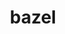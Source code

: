 ---
title: "bazel"
layout: cache
categories: [package, develop]
meta: {"versions": ["5.1.1", "6.5.0", "7.0.2"], "compilers": ["gcc@=11.4.0", "gcc@=13.2.0", "gcc@=9.4.0"], "oss": ["ubuntu20.04", "ubuntu22.04", "ubuntu24.04"], "platforms": ["linux"], "targets": ["aarch64", "neoverse_v1", "ppc64le", "x86_64_v3"], "stacks": ["e4s", "e4s-neoverse_v1", "e4s-power", "ml-linux-aarch64-cpu", "ml-linux-aarch64-cuda", "ml-linux-x86_64-cpu", "ml-linux-x86_64-cuda", "ml-linux-x86_64-rocm", "root"], "num_specs": 66, "num_specs_by_stack": {"e4s-power": 6, "root": 66, "e4s-neoverse_v1": 10, "e4s": 10, "ml-linux-aarch64-cuda": 20, "ml-linux-aarch64-cpu": 20, "ml-linux-x86_64-rocm": 20, "ml-linux-x86_64-cpu": 20, "ml-linux-x86_64-cuda": 20}}
spec_details: [{"hash": "2etoa3cb2pkkyd7lgtapknxghmobkmiv", "compiler": "gcc@=9.4.0", "versions": ["5.1.1"], "os": "ubuntu20.04", "platform": "linux", "target": "ppc64le", "variants": ["build_system=generic", "+nodepfail", "patches=0f6940d,3e6448a,53ca269,604423c,af73a49,dbbf38b"], "stacks": ["e4s-power", "root"], "size": "-", "tarball": "https://binaries.spack.io/develop/build_cache/linux-ubuntu20.04-ppc64le/gcc-9.4.0/bazel-5.1.1/linux-ubuntu20.04-ppc64le-gcc-9.4.0-bazel-5.1.1-2etoa3cb2pkkyd7lgtapknxghmobkmiv.spack"}, {"hash": "3wswpz5yeonbfkv3z54r7ud7aef65gh2", "compiler": "gcc@=9.4.0", "versions": ["5.1.1"], "os": "ubuntu20.04", "platform": "linux", "target": "ppc64le", "variants": ["build_system=generic", "+nodepfail", "patches=0f6940d,3e6448a,53ca269,604423c,af73a49,dbbf38b"], "stacks": ["e4s-power", "root"], "size": "-", "tarball": "https://binaries.spack.io/develop/build_cache/linux-ubuntu20.04-ppc64le/gcc-9.4.0/bazel-5.1.1/linux-ubuntu20.04-ppc64le-gcc-9.4.0-bazel-5.1.1-3wswpz5yeonbfkv3z54r7ud7aef65gh2.spack"}, {"hash": "md7lhu3ufu6r7j3wmen3j65l7cqrhdx4", "compiler": "gcc@=9.4.0", "versions": ["5.1.1"], "os": "ubuntu20.04", "platform": "linux", "target": "ppc64le", "variants": ["build_system=generic", "+nodepfail", "patches=0f6940d,3e6448a,53ca269,604423c,af73a49,dbbf38b"], "stacks": ["e4s-power", "root"], "size": "-", "tarball": "https://binaries.spack.io/develop/build_cache/linux-ubuntu20.04-ppc64le/gcc-9.4.0/bazel-5.1.1/linux-ubuntu20.04-ppc64le-gcc-9.4.0-bazel-5.1.1-md7lhu3ufu6r7j3wmen3j65l7cqrhdx4.spack"}, {"hash": "oma2h6d2ex7r75qui7sr2xytctqyza4m", "compiler": "gcc@=9.4.0", "versions": ["5.1.1"], "os": "ubuntu20.04", "platform": "linux", "target": "ppc64le", "variants": ["build_system=generic", "+nodepfail", "patches=0f6940d,3e6448a,53ca269,604423c,af73a49,dbbf38b"], "stacks": ["e4s-power", "root"], "size": "-", "tarball": "https://binaries.spack.io/develop/build_cache/linux-ubuntu20.04-ppc64le/gcc-9.4.0/bazel-5.1.1/linux-ubuntu20.04-ppc64le-gcc-9.4.0-bazel-5.1.1-oma2h6d2ex7r75qui7sr2xytctqyza4m.spack"}, {"hash": "t6yqj25xge5nlwn6tlzqepxdpd5cs7my", "compiler": "gcc@=9.4.0", "versions": ["5.1.1"], "os": "ubuntu20.04", "platform": "linux", "target": "ppc64le", "variants": ["build_system=generic", "+nodepfail", "patches=0f6940d,3e6448a,53ca269,604423c,af73a49,dbbf38b"], "stacks": ["e4s-power", "root"], "size": "-", "tarball": "https://binaries.spack.io/develop/build_cache/linux-ubuntu20.04-ppc64le/gcc-9.4.0/bazel-5.1.1/linux-ubuntu20.04-ppc64le-gcc-9.4.0-bazel-5.1.1-t6yqj25xge5nlwn6tlzqepxdpd5cs7my.spack"}, {"hash": "vb5djyomaveg546i6bi5u57gpbednyyh", "compiler": "gcc@=9.4.0", "versions": ["5.1.1"], "os": "ubuntu20.04", "platform": "linux", "target": "ppc64le", "variants": ["build_system=generic", "+nodepfail", "patches=0f6940d,3e6448a,53ca269,604423c,af73a49,dbbf38b"], "stacks": ["e4s-power", "root"], "size": "-", "tarball": "https://binaries.spack.io/develop/build_cache/linux-ubuntu20.04-ppc64le/gcc-9.4.0/bazel-5.1.1/linux-ubuntu20.04-ppc64le-gcc-9.4.0-bazel-5.1.1-vb5djyomaveg546i6bi5u57gpbednyyh.spack"}, {"hash": "a4462lvif4gpl3wpbsc6qblhf2enll5d", "compiler": "gcc@=11.4.0", "versions": ["6.5.0"], "os": "ubuntu22.04", "platform": "linux", "target": "neoverse_v1", "variants": ["build_system=generic", "+nodepfail", "patches=0f6940d,3e6448a,604423c,dbbf38b"], "stacks": ["e4s-neoverse_v1", "root"], "size": "-", "tarball": "https://binaries.spack.io/develop/build_cache/linux-ubuntu22.04-neoverse_v1/gcc-11.4.0/bazel-6.5.0/linux-ubuntu22.04-neoverse_v1-gcc-11.4.0-bazel-6.5.0-a4462lvif4gpl3wpbsc6qblhf2enll5d.spack"}, {"hash": "d2pli6xiutkaniqap6fd4ijscduerhmv", "compiler": "gcc@=11.4.0", "versions": ["6.5.0"], "os": "ubuntu22.04", "platform": "linux", "target": "neoverse_v1", "variants": ["build_system=generic", "+nodepfail", "patches=0f6940d,3e6448a,604423c,dbbf38b"], "stacks": ["e4s-neoverse_v1", "root"], "size": "-", "tarball": "https://binaries.spack.io/develop/build_cache/linux-ubuntu22.04-neoverse_v1/gcc-11.4.0/bazel-6.5.0/linux-ubuntu22.04-neoverse_v1-gcc-11.4.0-bazel-6.5.0-d2pli6xiutkaniqap6fd4ijscduerhmv.spack"}, {"hash": "dg4qeo4gvq2rkxw6thoqdteqbyj37rsk", "compiler": "gcc@=11.4.0", "versions": ["6.5.0"], "os": "ubuntu22.04", "platform": "linux", "target": "neoverse_v1", "variants": ["build_system=generic", "+nodepfail", "patches=0f6940d,3e6448a,604423c,dbbf38b"], "stacks": ["e4s-neoverse_v1", "root"], "size": "-", "tarball": "https://binaries.spack.io/develop/build_cache/linux-ubuntu22.04-neoverse_v1/gcc-11.4.0/bazel-6.5.0/linux-ubuntu22.04-neoverse_v1-gcc-11.4.0-bazel-6.5.0-dg4qeo4gvq2rkxw6thoqdteqbyj37rsk.spack"}, {"hash": "ekfwjm7t5p4qc3jw3lir77v7smqzm6c6", "compiler": "gcc@=11.4.0", "versions": ["6.5.0"], "os": "ubuntu22.04", "platform": "linux", "target": "neoverse_v1", "variants": ["build_system=generic", "+nodepfail", "patches=0f6940d,3e6448a,604423c,dbbf38b"], "stacks": ["e4s-neoverse_v1", "root"], "size": "-", "tarball": "https://binaries.spack.io/develop/build_cache/linux-ubuntu22.04-neoverse_v1/gcc-11.4.0/bazel-6.5.0/linux-ubuntu22.04-neoverse_v1-gcc-11.4.0-bazel-6.5.0-ekfwjm7t5p4qc3jw3lir77v7smqzm6c6.spack"}, {"hash": "eofkwnzqq6grhuydfpvmwfjnqlmc2xgu", "compiler": "gcc@=11.4.0", "versions": ["6.5.0"], "os": "ubuntu22.04", "platform": "linux", "target": "neoverse_v1", "variants": ["build_system=generic", "+nodepfail", "patches=0f6940d,3e6448a,604423c,dbbf38b"], "stacks": ["e4s-neoverse_v1", "root"], "size": "-", "tarball": "https://binaries.spack.io/develop/build_cache/linux-ubuntu22.04-neoverse_v1/gcc-11.4.0/bazel-6.5.0/linux-ubuntu22.04-neoverse_v1-gcc-11.4.0-bazel-6.5.0-eofkwnzqq6grhuydfpvmwfjnqlmc2xgu.spack"}, {"hash": "jks2r4gp6gezt2icl4kbw7zmqpt7ay4g", "compiler": "gcc@=11.4.0", "versions": ["6.5.0"], "os": "ubuntu22.04", "platform": "linux", "target": "neoverse_v1", "variants": ["build_system=generic", "+nodepfail", "patches=0f6940d,3e6448a,604423c,dbbf38b"], "stacks": ["e4s-neoverse_v1", "root"], "size": "-", "tarball": "https://binaries.spack.io/develop/build_cache/linux-ubuntu22.04-neoverse_v1/gcc-11.4.0/bazel-6.5.0/linux-ubuntu22.04-neoverse_v1-gcc-11.4.0-bazel-6.5.0-jks2r4gp6gezt2icl4kbw7zmqpt7ay4g.spack"}, {"hash": "juu4mexhnkyorhuefzxgsyqygcpdx6ox", "compiler": "gcc@=11.4.0", "versions": ["6.5.0"], "os": "ubuntu22.04", "platform": "linux", "target": "neoverse_v1", "variants": ["build_system=generic", "+nodepfail", "patches=0f6940d,3e6448a,604423c,dbbf38b"], "stacks": ["e4s-neoverse_v1", "root"], "size": "-", "tarball": "https://binaries.spack.io/develop/build_cache/linux-ubuntu22.04-neoverse_v1/gcc-11.4.0/bazel-6.5.0/linux-ubuntu22.04-neoverse_v1-gcc-11.4.0-bazel-6.5.0-juu4mexhnkyorhuefzxgsyqygcpdx6ox.spack"}, {"hash": "mhgw57gllzc6ehjnjsnqockiqa6gap2z", "compiler": "gcc@=11.4.0", "versions": ["6.5.0"], "os": "ubuntu22.04", "platform": "linux", "target": "neoverse_v1", "variants": ["build_system=generic", "+nodepfail", "patches=0f6940d,3e6448a,604423c,dbbf38b"], "stacks": ["e4s-neoverse_v1", "root"], "size": "-", "tarball": "https://binaries.spack.io/develop/build_cache/linux-ubuntu22.04-neoverse_v1/gcc-11.4.0/bazel-6.5.0/linux-ubuntu22.04-neoverse_v1-gcc-11.4.0-bazel-6.5.0-mhgw57gllzc6ehjnjsnqockiqa6gap2z.spack"}, {"hash": "myofu35qgvxm6hgzeehyrpkxr5vsgzjh", "compiler": "gcc@=11.4.0", "versions": ["6.5.0"], "os": "ubuntu22.04", "platform": "linux", "target": "neoverse_v1", "variants": ["build_system=generic", "+nodepfail", "patches=0f6940d,3e6448a,604423c,dbbf38b"], "stacks": ["e4s-neoverse_v1", "root"], "size": "-", "tarball": "https://binaries.spack.io/develop/build_cache/linux-ubuntu22.04-neoverse_v1/gcc-11.4.0/bazel-6.5.0/linux-ubuntu22.04-neoverse_v1-gcc-11.4.0-bazel-6.5.0-myofu35qgvxm6hgzeehyrpkxr5vsgzjh.spack"}, {"hash": "z4rgglark4lhgp45bwsvhzbpcj5w3kca", "compiler": "gcc@=11.4.0", "versions": ["6.5.0"], "os": "ubuntu22.04", "platform": "linux", "target": "neoverse_v1", "variants": ["build_system=generic", "+nodepfail", "patches=0f6940d,3e6448a,604423c,dbbf38b"], "stacks": ["e4s-neoverse_v1", "root"], "size": "-", "tarball": "https://binaries.spack.io/develop/build_cache/linux-ubuntu22.04-neoverse_v1/gcc-11.4.0/bazel-6.5.0/linux-ubuntu22.04-neoverse_v1-gcc-11.4.0-bazel-6.5.0-z4rgglark4lhgp45bwsvhzbpcj5w3kca.spack"}, {"hash": "cbodixnatswy6fbyod2fzknbo2dawkgu", "compiler": "gcc@=11.4.0", "versions": ["6.5.0"], "os": "ubuntu22.04", "platform": "linux", "target": "x86_64_v3", "variants": ["build_system=generic", "+nodepfail", "patches=0f6940d,3e6448a,604423c,dbbf38b"], "stacks": ["e4s", "root"], "size": "-", "tarball": "https://binaries.spack.io/develop/build_cache/linux-ubuntu22.04-x86_64_v3/gcc-11.4.0/bazel-6.5.0/linux-ubuntu22.04-x86_64_v3-gcc-11.4.0-bazel-6.5.0-cbodixnatswy6fbyod2fzknbo2dawkgu.spack"}, {"hash": "fw4nmq5u6v2xrknj4oohi2ajukvj7wwi", "compiler": "gcc@=11.4.0", "versions": ["6.5.0"], "os": "ubuntu22.04", "platform": "linux", "target": "x86_64_v3", "variants": ["build_system=generic", "+nodepfail", "patches=0f6940d,3e6448a,604423c,dbbf38b"], "stacks": ["e4s", "root"], "size": "-", "tarball": "https://binaries.spack.io/develop/build_cache/linux-ubuntu22.04-x86_64_v3/gcc-11.4.0/bazel-6.5.0/linux-ubuntu22.04-x86_64_v3-gcc-11.4.0-bazel-6.5.0-fw4nmq5u6v2xrknj4oohi2ajukvj7wwi.spack"}, {"hash": "ggmlvkykmwdtowi5uq7iho6tcg6irtt3", "compiler": "gcc@=11.4.0", "versions": ["6.5.0"], "os": "ubuntu22.04", "platform": "linux", "target": "x86_64_v3", "variants": ["build_system=generic", "+nodepfail", "patches=0f6940d,3e6448a,604423c,dbbf38b"], "stacks": ["e4s", "root"], "size": "-", "tarball": "https://binaries.spack.io/develop/build_cache/linux-ubuntu22.04-x86_64_v3/gcc-11.4.0/bazel-6.5.0/linux-ubuntu22.04-x86_64_v3-gcc-11.4.0-bazel-6.5.0-ggmlvkykmwdtowi5uq7iho6tcg6irtt3.spack"}, {"hash": "gw53s66k7gsjn42l26c4lz6ddrbslji2", "compiler": "gcc@=11.4.0", "versions": ["6.5.0"], "os": "ubuntu22.04", "platform": "linux", "target": "x86_64_v3", "variants": ["build_system=generic", "+nodepfail", "patches=0f6940d,3e6448a,604423c,dbbf38b"], "stacks": ["e4s", "root"], "size": "-", "tarball": "https://binaries.spack.io/develop/build_cache/linux-ubuntu22.04-x86_64_v3/gcc-11.4.0/bazel-6.5.0/linux-ubuntu22.04-x86_64_v3-gcc-11.4.0-bazel-6.5.0-gw53s66k7gsjn42l26c4lz6ddrbslji2.spack"}, {"hash": "kg6ctt6r52qw4ichu654jnkxmhzjz7bp", "compiler": "gcc@=11.4.0", "versions": ["6.5.0"], "os": "ubuntu22.04", "platform": "linux", "target": "x86_64_v3", "variants": ["build_system=generic", "+nodepfail", "patches=0f6940d,3e6448a,604423c,dbbf38b"], "stacks": ["e4s", "root"], "size": "-", "tarball": "https://binaries.spack.io/develop/build_cache/linux-ubuntu22.04-x86_64_v3/gcc-11.4.0/bazel-6.5.0/linux-ubuntu22.04-x86_64_v3-gcc-11.4.0-bazel-6.5.0-kg6ctt6r52qw4ichu654jnkxmhzjz7bp.spack"}, {"hash": "prxggqp5r3uyd7voznzrl6pomeeylb4w", "compiler": "gcc@=11.4.0", "versions": ["6.5.0"], "os": "ubuntu22.04", "platform": "linux", "target": "x86_64_v3", "variants": ["build_system=generic", "+nodepfail", "patches=0f6940d,3e6448a,604423c,dbbf38b"], "stacks": ["e4s", "root"], "size": "-", "tarball": "https://binaries.spack.io/develop/build_cache/linux-ubuntu22.04-x86_64_v3/gcc-11.4.0/bazel-6.5.0/linux-ubuntu22.04-x86_64_v3-gcc-11.4.0-bazel-6.5.0-prxggqp5r3uyd7voznzrl6pomeeylb4w.spack"}, {"hash": "pygpjowzejeeltblegzvt3x3eixxlo6h", "compiler": "gcc@=11.4.0", "versions": ["6.5.0"], "os": "ubuntu22.04", "platform": "linux", "target": "x86_64_v3", "variants": ["build_system=generic", "+nodepfail", "patches=0f6940d,3e6448a,604423c,dbbf38b"], "stacks": ["e4s", "root"], "size": "-", "tarball": "https://binaries.spack.io/develop/build_cache/linux-ubuntu22.04-x86_64_v3/gcc-11.4.0/bazel-6.5.0/linux-ubuntu22.04-x86_64_v3-gcc-11.4.0-bazel-6.5.0-pygpjowzejeeltblegzvt3x3eixxlo6h.spack"}, {"hash": "rhpa7y5plsx4n5vveb4c6ulogamyanes", "compiler": "gcc@=11.4.0", "versions": ["6.5.0"], "os": "ubuntu22.04", "platform": "linux", "target": "x86_64_v3", "variants": ["build_system=generic", "+nodepfail", "patches=0f6940d,3e6448a,604423c,dbbf38b"], "stacks": ["e4s", "root"], "size": "-", "tarball": "https://binaries.spack.io/develop/build_cache/linux-ubuntu22.04-x86_64_v3/gcc-11.4.0/bazel-6.5.0/linux-ubuntu22.04-x86_64_v3-gcc-11.4.0-bazel-6.5.0-rhpa7y5plsx4n5vveb4c6ulogamyanes.spack"}, {"hash": "s7jc3ksoh4itma3rt73mtjp57w6hxv4u", "compiler": "gcc@=11.4.0", "versions": ["6.5.0"], "os": "ubuntu22.04", "platform": "linux", "target": "x86_64_v3", "variants": ["build_system=generic", "+nodepfail", "patches=0f6940d,3e6448a,604423c,dbbf38b"], "stacks": ["e4s", "root"], "size": "-", "tarball": "https://binaries.spack.io/develop/build_cache/linux-ubuntu22.04-x86_64_v3/gcc-11.4.0/bazel-6.5.0/linux-ubuntu22.04-x86_64_v3-gcc-11.4.0-bazel-6.5.0-s7jc3ksoh4itma3rt73mtjp57w6hxv4u.spack"}, {"hash": "uq6ezmgxsr5rd5tt5gmbet7x7kcmtx3u", "compiler": "gcc@=11.4.0", "versions": ["6.5.0"], "os": "ubuntu22.04", "platform": "linux", "target": "x86_64_v3", "variants": ["build_system=generic", "+nodepfail", "patches=0f6940d,3e6448a,604423c,dbbf38b"], "stacks": ["e4s", "root"], "size": "-", "tarball": "https://binaries.spack.io/develop/build_cache/linux-ubuntu22.04-x86_64_v3/gcc-11.4.0/bazel-6.5.0/linux-ubuntu22.04-x86_64_v3-gcc-11.4.0-bazel-6.5.0-uq6ezmgxsr5rd5tt5gmbet7x7kcmtx3u.spack"}, {"hash": "3xbanjbokz4nu7c4ha2pw36pibb5ckus", "compiler": "gcc@=13.2.0", "versions": ["6.5.0"], "os": "ubuntu24.04", "platform": "linux", "target": "aarch64", "variants": ["build_system=generic", "+nodepfail", "patches=0f6940d,3e6448a,604423c,dbbf38b"], "stacks": ["ml-linux-aarch64-cuda", "root", "ml-linux-aarch64-cpu"], "size": "-", "tarball": "https://binaries.spack.io/develop/build_cache/linux-ubuntu24.04-aarch64/gcc-13.2.0/bazel-6.5.0/linux-ubuntu24.04-aarch64-gcc-13.2.0-bazel-6.5.0-3xbanjbokz4nu7c4ha2pw36pibb5ckus.spack"}, {"hash": "5v3cjysybje5lbdhppxgell226ouxuvr", "compiler": "gcc@=13.2.0", "versions": ["6.5.0"], "os": "ubuntu24.04", "platform": "linux", "target": "aarch64", "variants": ["build_system=generic", "+nodepfail", "patches=0f6940d,3e6448a,604423c,dbbf38b"], "stacks": ["ml-linux-aarch64-cuda", "root", "ml-linux-aarch64-cpu"], "size": "-", "tarball": "https://binaries.spack.io/develop/build_cache/linux-ubuntu24.04-aarch64/gcc-13.2.0/bazel-6.5.0/linux-ubuntu24.04-aarch64-gcc-13.2.0-bazel-6.5.0-5v3cjysybje5lbdhppxgell226ouxuvr.spack"}, {"hash": "6rzpn3j57zr3u36up7iqslr43nbsifof", "compiler": "gcc@=13.2.0", "versions": ["6.5.0"], "os": "ubuntu24.04", "platform": "linux", "target": "aarch64", "variants": ["build_system=generic", "+nodepfail", "patches=0f6940d,3e6448a,604423c,dbbf38b"], "stacks": ["ml-linux-aarch64-cuda", "root", "ml-linux-aarch64-cpu"], "size": "-", "tarball": "https://binaries.spack.io/develop/build_cache/linux-ubuntu24.04-aarch64/gcc-13.2.0/bazel-6.5.0/linux-ubuntu24.04-aarch64-gcc-13.2.0-bazel-6.5.0-6rzpn3j57zr3u36up7iqslr43nbsifof.spack"}, {"hash": "cwk7bh7hvcprbdgl54h3nbwakygka5rt", "compiler": "gcc@=13.2.0", "versions": ["6.5.0"], "os": "ubuntu24.04", "platform": "linux", "target": "aarch64", "variants": ["build_system=generic", "+nodepfail", "patches=0f6940d,3e6448a,604423c,dbbf38b"], "stacks": ["ml-linux-aarch64-cuda", "root", "ml-linux-aarch64-cpu"], "size": "-", "tarball": "https://binaries.spack.io/develop/build_cache/linux-ubuntu24.04-aarch64/gcc-13.2.0/bazel-6.5.0/linux-ubuntu24.04-aarch64-gcc-13.2.0-bazel-6.5.0-cwk7bh7hvcprbdgl54h3nbwakygka5rt.spack"}, {"hash": "e7tw5c5q7nwypxp5qhsul7xlf3sssl2n", "compiler": "gcc@=13.2.0", "versions": ["6.5.0"], "os": "ubuntu24.04", "platform": "linux", "target": "aarch64", "variants": ["build_system=generic", "+nodepfail", "patches=0f6940d,3e6448a,604423c,dbbf38b"], "stacks": ["ml-linux-aarch64-cuda", "root", "ml-linux-aarch64-cpu"], "size": "-", "tarball": "https://binaries.spack.io/develop/build_cache/linux-ubuntu24.04-aarch64/gcc-13.2.0/bazel-6.5.0/linux-ubuntu24.04-aarch64-gcc-13.2.0-bazel-6.5.0-e7tw5c5q7nwypxp5qhsul7xlf3sssl2n.spack"}, {"hash": "gf2rlgf5qyni47k4r76ga3v25h563cth", "compiler": "gcc@=13.2.0", "versions": ["6.5.0"], "os": "ubuntu24.04", "platform": "linux", "target": "aarch64", "variants": ["build_system=generic", "+nodepfail", "patches=0f6940d,3e6448a,604423c,dbbf38b"], "stacks": ["ml-linux-aarch64-cuda", "root", "ml-linux-aarch64-cpu"], "size": "-", "tarball": "https://binaries.spack.io/develop/build_cache/linux-ubuntu24.04-aarch64/gcc-13.2.0/bazel-6.5.0/linux-ubuntu24.04-aarch64-gcc-13.2.0-bazel-6.5.0-gf2rlgf5qyni47k4r76ga3v25h563cth.spack"}, {"hash": "h7j3yc6znqm7tuv4qqlan4q5yibua3w3", "compiler": "gcc@=13.2.0", "versions": ["6.5.0"], "os": "ubuntu24.04", "platform": "linux", "target": "aarch64", "variants": ["build_system=generic", "+nodepfail", "patches=0f6940d,3e6448a,604423c,dbbf38b"], "stacks": ["ml-linux-aarch64-cuda", "root", "ml-linux-aarch64-cpu"], "size": "-", "tarball": "https://binaries.spack.io/develop/build_cache/linux-ubuntu24.04-aarch64/gcc-13.2.0/bazel-6.5.0/linux-ubuntu24.04-aarch64-gcc-13.2.0-bazel-6.5.0-h7j3yc6znqm7tuv4qqlan4q5yibua3w3.spack"}, {"hash": "hu7c6flloujqhdcb3gqtw3rwane6jpg5", "compiler": "gcc@=13.2.0", "versions": ["6.5.0"], "os": "ubuntu24.04", "platform": "linux", "target": "aarch64", "variants": ["build_system=generic", "+nodepfail", "patches=0f6940d,3e6448a,604423c,dbbf38b"], "stacks": ["ml-linux-aarch64-cuda", "root", "ml-linux-aarch64-cpu"], "size": "-", "tarball": "https://binaries.spack.io/develop/build_cache/linux-ubuntu24.04-aarch64/gcc-13.2.0/bazel-6.5.0/linux-ubuntu24.04-aarch64-gcc-13.2.0-bazel-6.5.0-hu7c6flloujqhdcb3gqtw3rwane6jpg5.spack"}, {"hash": "kmo2gbcwyxmc7t7vav3sw4fviyia53xj", "compiler": "gcc@=13.2.0", "versions": ["6.5.0"], "os": "ubuntu24.04", "platform": "linux", "target": "aarch64", "variants": ["build_system=generic", "+nodepfail", "patches=0f6940d,3e6448a,604423c,dbbf38b"], "stacks": ["ml-linux-aarch64-cuda", "root", "ml-linux-aarch64-cpu"], "size": "-", "tarball": "https://binaries.spack.io/develop/build_cache/linux-ubuntu24.04-aarch64/gcc-13.2.0/bazel-6.5.0/linux-ubuntu24.04-aarch64-gcc-13.2.0-bazel-6.5.0-kmo2gbcwyxmc7t7vav3sw4fviyia53xj.spack"}, {"hash": "mk4bu275zf2jg4mf436aqqdd6igi7wrr", "compiler": "gcc@=13.2.0", "versions": ["6.5.0"], "os": "ubuntu24.04", "platform": "linux", "target": "aarch64", "variants": ["build_system=generic", "+nodepfail", "patches=0f6940d,3e6448a,604423c,dbbf38b"], "stacks": ["ml-linux-aarch64-cuda", "root", "ml-linux-aarch64-cpu"], "size": "-", "tarball": "https://binaries.spack.io/develop/build_cache/linux-ubuntu24.04-aarch64/gcc-13.2.0/bazel-6.5.0/linux-ubuntu24.04-aarch64-gcc-13.2.0-bazel-6.5.0-mk4bu275zf2jg4mf436aqqdd6igi7wrr.spack"}, {"hash": "piwsxxqpmmh6uwj3uhweyb447mjrqo4z", "compiler": "gcc@=13.2.0", "versions": ["6.5.0"], "os": "ubuntu24.04", "platform": "linux", "target": "aarch64", "variants": ["build_system=generic", "+nodepfail", "patches=0f6940d,3e6448a,604423c,dbbf38b"], "stacks": ["ml-linux-aarch64-cuda", "root", "ml-linux-aarch64-cpu"], "size": "-", "tarball": "https://binaries.spack.io/develop/build_cache/linux-ubuntu24.04-aarch64/gcc-13.2.0/bazel-6.5.0/linux-ubuntu24.04-aarch64-gcc-13.2.0-bazel-6.5.0-piwsxxqpmmh6uwj3uhweyb447mjrqo4z.spack"}, {"hash": "tmheakbiqcacikiho3zrfgfavvo7nazg", "compiler": "gcc@=13.2.0", "versions": ["6.5.0"], "os": "ubuntu24.04", "platform": "linux", "target": "aarch64", "variants": ["build_system=generic", "+nodepfail", "patches=0f6940d,3e6448a,604423c,dbbf38b"], "stacks": ["ml-linux-aarch64-cuda", "root", "ml-linux-aarch64-cpu"], "size": "-", "tarball": "https://binaries.spack.io/develop/build_cache/linux-ubuntu24.04-aarch64/gcc-13.2.0/bazel-6.5.0/linux-ubuntu24.04-aarch64-gcc-13.2.0-bazel-6.5.0-tmheakbiqcacikiho3zrfgfavvo7nazg.spack"}, {"hash": "uxdilviyksti3ee22qlge3nsccsh3i7k", "compiler": "gcc@=13.2.0", "versions": ["6.5.0"], "os": "ubuntu24.04", "platform": "linux", "target": "aarch64", "variants": ["build_system=generic", "+nodepfail", "patches=0f6940d,3e6448a,604423c,dbbf38b"], "stacks": ["ml-linux-aarch64-cuda", "root", "ml-linux-aarch64-cpu"], "size": "-", "tarball": "https://binaries.spack.io/develop/build_cache/linux-ubuntu24.04-aarch64/gcc-13.2.0/bazel-6.5.0/linux-ubuntu24.04-aarch64-gcc-13.2.0-bazel-6.5.0-uxdilviyksti3ee22qlge3nsccsh3i7k.spack"}, {"hash": "w752wwmhj2j6xelx6zrkbdyqgdhqbdnu", "compiler": "gcc@=13.2.0", "versions": ["6.5.0"], "os": "ubuntu24.04", "platform": "linux", "target": "aarch64", "variants": ["build_system=generic", "+nodepfail", "patches=0f6940d,3e6448a,604423c,dbbf38b"], "stacks": ["ml-linux-aarch64-cuda", "root", "ml-linux-aarch64-cpu"], "size": "-", "tarball": "https://binaries.spack.io/develop/build_cache/linux-ubuntu24.04-aarch64/gcc-13.2.0/bazel-6.5.0/linux-ubuntu24.04-aarch64-gcc-13.2.0-bazel-6.5.0-w752wwmhj2j6xelx6zrkbdyqgdhqbdnu.spack"}, {"hash": "ygxoweqdq2qbozdrhbzcogfqlcolkk5n", "compiler": "gcc@=13.2.0", "versions": ["6.5.0"], "os": "ubuntu24.04", "platform": "linux", "target": "aarch64", "variants": ["build_system=generic", "+nodepfail", "patches=0f6940d,3e6448a,604423c,dbbf38b"], "stacks": ["ml-linux-aarch64-cuda", "root", "ml-linux-aarch64-cpu"], "size": "-", "tarball": "https://binaries.spack.io/develop/build_cache/linux-ubuntu24.04-aarch64/gcc-13.2.0/bazel-6.5.0/linux-ubuntu24.04-aarch64-gcc-13.2.0-bazel-6.5.0-ygxoweqdq2qbozdrhbzcogfqlcolkk5n.spack"}, {"hash": "5s6oajrvdxa6ufgmlgeptryfzttyi7se", "compiler": "gcc@=13.2.0", "versions": ["7.0.2"], "os": "ubuntu24.04", "platform": "linux", "target": "aarch64", "variants": ["build_system=generic", "+nodepfail", "patches=0f6940d,3e6448a,6ae2b80,dbbf38b"], "stacks": ["ml-linux-aarch64-cuda", "root", "ml-linux-aarch64-cpu"], "size": "-", "tarball": "https://binaries.spack.io/develop/build_cache/linux-ubuntu24.04-aarch64/gcc-13.2.0/bazel-7.0.2/linux-ubuntu24.04-aarch64-gcc-13.2.0-bazel-7.0.2-5s6oajrvdxa6ufgmlgeptryfzttyi7se.spack"}, {"hash": "7rtnjv52slwsyq7ub5bpwuhm2a6vbzq6", "compiler": "gcc@=13.2.0", "versions": ["7.0.2"], "os": "ubuntu24.04", "platform": "linux", "target": "aarch64", "variants": ["build_system=generic", "+nodepfail", "patches=0f6940d,3e6448a,6ae2b80,dbbf38b"], "stacks": ["ml-linux-aarch64-cuda", "root", "ml-linux-aarch64-cpu"], "size": "-", "tarball": "https://binaries.spack.io/develop/build_cache/linux-ubuntu24.04-aarch64/gcc-13.2.0/bazel-7.0.2/linux-ubuntu24.04-aarch64-gcc-13.2.0-bazel-7.0.2-7rtnjv52slwsyq7ub5bpwuhm2a6vbzq6.spack"}, {"hash": "fl4fho56thvfxxle7u2tpz32xmlrfxts", "compiler": "gcc@=13.2.0", "versions": ["7.0.2"], "os": "ubuntu24.04", "platform": "linux", "target": "aarch64", "variants": ["build_system=generic", "+nodepfail", "patches=0f6940d,3e6448a,6ae2b80,dbbf38b"], "stacks": ["ml-linux-aarch64-cuda", "root", "ml-linux-aarch64-cpu"], "size": "-", "tarball": "https://binaries.spack.io/develop/build_cache/linux-ubuntu24.04-aarch64/gcc-13.2.0/bazel-7.0.2/linux-ubuntu24.04-aarch64-gcc-13.2.0-bazel-7.0.2-fl4fho56thvfxxle7u2tpz32xmlrfxts.spack"}, {"hash": "w6s25ltcdos67yfeuo5fugt674crggzd", "compiler": "gcc@=13.2.0", "versions": ["7.0.2"], "os": "ubuntu24.04", "platform": "linux", "target": "aarch64", "variants": ["build_system=generic", "+nodepfail", "patches=0f6940d,3e6448a,6ae2b80,dbbf38b"], "stacks": ["ml-linux-aarch64-cuda", "root", "ml-linux-aarch64-cpu"], "size": "-", "tarball": "https://binaries.spack.io/develop/build_cache/linux-ubuntu24.04-aarch64/gcc-13.2.0/bazel-7.0.2/linux-ubuntu24.04-aarch64-gcc-13.2.0-bazel-7.0.2-w6s25ltcdos67yfeuo5fugt674crggzd.spack"}, {"hash": "zpkemg7ngnbviaqvadvvgmwtdzjd3fzl", "compiler": "gcc@=13.2.0", "versions": ["7.0.2"], "os": "ubuntu24.04", "platform": "linux", "target": "aarch64", "variants": ["build_system=generic", "+nodepfail", "patches=0f6940d,3e6448a,6ae2b80,dbbf38b"], "stacks": ["ml-linux-aarch64-cuda", "root", "ml-linux-aarch64-cpu"], "size": "-", "tarball": "https://binaries.spack.io/develop/build_cache/linux-ubuntu24.04-aarch64/gcc-13.2.0/bazel-7.0.2/linux-ubuntu24.04-aarch64-gcc-13.2.0-bazel-7.0.2-zpkemg7ngnbviaqvadvvgmwtdzjd3fzl.spack"}, {"hash": "2uzbvuv4bnis7hej47b24mszzuv4uoi7", "compiler": "gcc@=13.2.0", "versions": ["6.5.0"], "os": "ubuntu24.04", "platform": "linux", "target": "x86_64_v3", "variants": ["build_system=generic", "+nodepfail", "patches=0f6940d,3e6448a,604423c,dbbf38b"], "stacks": ["ml-linux-x86_64-rocm", "ml-linux-x86_64-cpu", "root", "ml-linux-x86_64-cuda"], "size": "-", "tarball": "https://binaries.spack.io/develop/build_cache/linux-ubuntu24.04-x86_64_v3/gcc-13.2.0/bazel-6.5.0/linux-ubuntu24.04-x86_64_v3-gcc-13.2.0-bazel-6.5.0-2uzbvuv4bnis7hej47b24mszzuv4uoi7.spack"}, {"hash": "4gpkam4gdapfbpv4zcvzed2bprllvw6r", "compiler": "gcc@=13.2.0", "versions": ["6.5.0"], "os": "ubuntu24.04", "platform": "linux", "target": "x86_64_v3", "variants": ["build_system=generic", "+nodepfail", "patches=0f6940d,3e6448a,604423c,dbbf38b"], "stacks": ["ml-linux-x86_64-rocm", "ml-linux-x86_64-cpu", "root", "ml-linux-x86_64-cuda"], "size": "-", "tarball": "https://binaries.spack.io/develop/build_cache/linux-ubuntu24.04-x86_64_v3/gcc-13.2.0/bazel-6.5.0/linux-ubuntu24.04-x86_64_v3-gcc-13.2.0-bazel-6.5.0-4gpkam4gdapfbpv4zcvzed2bprllvw6r.spack"}, {"hash": "7r5rcsq2hoghrqi3h6qm4i7gdpynvt7i", "compiler": "gcc@=13.2.0", "versions": ["6.5.0"], "os": "ubuntu24.04", "platform": "linux", "target": "x86_64_v3", "variants": ["build_system=generic", "+nodepfail", "patches=0f6940d,3e6448a,604423c,dbbf38b"], "stacks": ["ml-linux-x86_64-rocm", "ml-linux-x86_64-cpu", "root", "ml-linux-x86_64-cuda"], "size": "-", "tarball": "https://binaries.spack.io/develop/build_cache/linux-ubuntu24.04-x86_64_v3/gcc-13.2.0/bazel-6.5.0/linux-ubuntu24.04-x86_64_v3-gcc-13.2.0-bazel-6.5.0-7r5rcsq2hoghrqi3h6qm4i7gdpynvt7i.spack"}, {"hash": "7vlhdipdiwkr6u772wvt2uter6f5nepm", "compiler": "gcc@=13.2.0", "versions": ["6.5.0"], "os": "ubuntu24.04", "platform": "linux", "target": "x86_64_v3", "variants": ["build_system=generic", "+nodepfail", "patches=0f6940d,3e6448a,604423c,dbbf38b"], "stacks": ["ml-linux-x86_64-rocm", "ml-linux-x86_64-cpu", "root", "ml-linux-x86_64-cuda"], "size": "-", "tarball": "https://binaries.spack.io/develop/build_cache/linux-ubuntu24.04-x86_64_v3/gcc-13.2.0/bazel-6.5.0/linux-ubuntu24.04-x86_64_v3-gcc-13.2.0-bazel-6.5.0-7vlhdipdiwkr6u772wvt2uter6f5nepm.spack"}, {"hash": "agm6s6zbfzkmkvl5oqvm6o46s3ysjon2", "compiler": "gcc@=13.2.0", "versions": ["6.5.0"], "os": "ubuntu24.04", "platform": "linux", "target": "x86_64_v3", "variants": ["build_system=generic", "+nodepfail", "patches=0f6940d,3e6448a,604423c,dbbf38b"], "stacks": ["ml-linux-x86_64-rocm", "ml-linux-x86_64-cpu", "root", "ml-linux-x86_64-cuda"], "size": "-", "tarball": "https://binaries.spack.io/develop/build_cache/linux-ubuntu24.04-x86_64_v3/gcc-13.2.0/bazel-6.5.0/linux-ubuntu24.04-x86_64_v3-gcc-13.2.0-bazel-6.5.0-agm6s6zbfzkmkvl5oqvm6o46s3ysjon2.spack"}, {"hash": "bsqqwuughufpjnfznqshmr4kxl6tipel", "compiler": "gcc@=13.2.0", "versions": ["6.5.0"], "os": "ubuntu24.04", "platform": "linux", "target": "x86_64_v3", "variants": ["build_system=generic", "+nodepfail", "patches=0f6940d,3e6448a,604423c,dbbf38b"], "stacks": ["ml-linux-x86_64-rocm", "ml-linux-x86_64-cpu", "root", "ml-linux-x86_64-cuda"], "size": "-", "tarball": "https://binaries.spack.io/develop/build_cache/linux-ubuntu24.04-x86_64_v3/gcc-13.2.0/bazel-6.5.0/linux-ubuntu24.04-x86_64_v3-gcc-13.2.0-bazel-6.5.0-bsqqwuughufpjnfznqshmr4kxl6tipel.spack"}, {"hash": "giln2bzzalnmb3sawqyv7yir7ihpp6uj", "compiler": "gcc@=13.2.0", "versions": ["6.5.0"], "os": "ubuntu24.04", "platform": "linux", "target": "x86_64_v3", "variants": ["build_system=generic", "+nodepfail", "patches=0f6940d,3e6448a,604423c,dbbf38b"], "stacks": ["ml-linux-x86_64-rocm", "ml-linux-x86_64-cpu", "root", "ml-linux-x86_64-cuda"], "size": "-", "tarball": "https://binaries.spack.io/develop/build_cache/linux-ubuntu24.04-x86_64_v3/gcc-13.2.0/bazel-6.5.0/linux-ubuntu24.04-x86_64_v3-gcc-13.2.0-bazel-6.5.0-giln2bzzalnmb3sawqyv7yir7ihpp6uj.spack"}, {"hash": "j2ewhw2yrdrmwdezumm64xzu33ns6zuy", "compiler": "gcc@=13.2.0", "versions": ["6.5.0"], "os": "ubuntu24.04", "platform": "linux", "target": "x86_64_v3", "variants": ["build_system=generic", "+nodepfail", "patches=0f6940d,3e6448a,604423c,dbbf38b"], "stacks": ["ml-linux-x86_64-rocm", "ml-linux-x86_64-cpu", "root", "ml-linux-x86_64-cuda"], "size": "-", "tarball": "https://binaries.spack.io/develop/build_cache/linux-ubuntu24.04-x86_64_v3/gcc-13.2.0/bazel-6.5.0/linux-ubuntu24.04-x86_64_v3-gcc-13.2.0-bazel-6.5.0-j2ewhw2yrdrmwdezumm64xzu33ns6zuy.spack"}, {"hash": "lh2l3lyogumele5iuosbv3yflxekva4r", "compiler": "gcc@=13.2.0", "versions": ["6.5.0"], "os": "ubuntu24.04", "platform": "linux", "target": "x86_64_v3", "variants": ["build_system=generic", "+nodepfail", "patches=0f6940d,3e6448a,604423c,dbbf38b"], "stacks": ["ml-linux-x86_64-rocm", "ml-linux-x86_64-cpu", "root", "ml-linux-x86_64-cuda"], "size": "-", "tarball": "https://binaries.spack.io/develop/build_cache/linux-ubuntu24.04-x86_64_v3/gcc-13.2.0/bazel-6.5.0/linux-ubuntu24.04-x86_64_v3-gcc-13.2.0-bazel-6.5.0-lh2l3lyogumele5iuosbv3yflxekva4r.spack"}, {"hash": "podq5iaubewho2rhkwpyt2e4gg5hlitn", "compiler": "gcc@=13.2.0", "versions": ["6.5.0"], "os": "ubuntu24.04", "platform": "linux", "target": "x86_64_v3", "variants": ["build_system=generic", "+nodepfail", "patches=0f6940d,3e6448a,604423c,dbbf38b"], "stacks": ["ml-linux-x86_64-rocm", "ml-linux-x86_64-cpu", "root", "ml-linux-x86_64-cuda"], "size": "-", "tarball": "https://binaries.spack.io/develop/build_cache/linux-ubuntu24.04-x86_64_v3/gcc-13.2.0/bazel-6.5.0/linux-ubuntu24.04-x86_64_v3-gcc-13.2.0-bazel-6.5.0-podq5iaubewho2rhkwpyt2e4gg5hlitn.spack"}, {"hash": "tn3vb5xfcwpzmvhqj4lnarworabjfukg", "compiler": "gcc@=13.2.0", "versions": ["6.5.0"], "os": "ubuntu24.04", "platform": "linux", "target": "x86_64_v3", "variants": ["build_system=generic", "+nodepfail", "patches=0f6940d,3e6448a,604423c,dbbf38b"], "stacks": ["ml-linux-x86_64-rocm", "ml-linux-x86_64-cpu", "root", "ml-linux-x86_64-cuda"], "size": "-", "tarball": "https://binaries.spack.io/develop/build_cache/linux-ubuntu24.04-x86_64_v3/gcc-13.2.0/bazel-6.5.0/linux-ubuntu24.04-x86_64_v3-gcc-13.2.0-bazel-6.5.0-tn3vb5xfcwpzmvhqj4lnarworabjfukg.spack"}, {"hash": "u6bi4ljhxuzqdf7jxpqhmyfshcji4cg4", "compiler": "gcc@=13.2.0", "versions": ["6.5.0"], "os": "ubuntu24.04", "platform": "linux", "target": "x86_64_v3", "variants": ["build_system=generic", "+nodepfail", "patches=0f6940d,3e6448a,604423c,dbbf38b"], "stacks": ["ml-linux-x86_64-rocm", "ml-linux-x86_64-cpu", "root", "ml-linux-x86_64-cuda"], "size": "-", "tarball": "https://binaries.spack.io/develop/build_cache/linux-ubuntu24.04-x86_64_v3/gcc-13.2.0/bazel-6.5.0/linux-ubuntu24.04-x86_64_v3-gcc-13.2.0-bazel-6.5.0-u6bi4ljhxuzqdf7jxpqhmyfshcji4cg4.spack"}, {"hash": "w6c4sdij7xdfi4iuxu42zcmbldeyprli", "compiler": "gcc@=13.2.0", "versions": ["6.5.0"], "os": "ubuntu24.04", "platform": "linux", "target": "x86_64_v3", "variants": ["build_system=generic", "+nodepfail", "patches=0f6940d,3e6448a,604423c,dbbf38b"], "stacks": ["ml-linux-x86_64-rocm", "ml-linux-x86_64-cpu", "root", "ml-linux-x86_64-cuda"], "size": "-", "tarball": "https://binaries.spack.io/develop/build_cache/linux-ubuntu24.04-x86_64_v3/gcc-13.2.0/bazel-6.5.0/linux-ubuntu24.04-x86_64_v3-gcc-13.2.0-bazel-6.5.0-w6c4sdij7xdfi4iuxu42zcmbldeyprli.spack"}, {"hash": "x3foa7nhc5usp6gd5nqcabdsmx6lnmzl", "compiler": "gcc@=13.2.0", "versions": ["6.5.0"], "os": "ubuntu24.04", "platform": "linux", "target": "x86_64_v3", "variants": ["build_system=generic", "+nodepfail", "patches=0f6940d,3e6448a,604423c,dbbf38b"], "stacks": ["ml-linux-x86_64-rocm", "ml-linux-x86_64-cpu", "root", "ml-linux-x86_64-cuda"], "size": "-", "tarball": "https://binaries.spack.io/develop/build_cache/linux-ubuntu24.04-x86_64_v3/gcc-13.2.0/bazel-6.5.0/linux-ubuntu24.04-x86_64_v3-gcc-13.2.0-bazel-6.5.0-x3foa7nhc5usp6gd5nqcabdsmx6lnmzl.spack"}, {"hash": "xxupli3fblghyqynzpzdbw7hcwnj77xe", "compiler": "gcc@=13.2.0", "versions": ["6.5.0"], "os": "ubuntu24.04", "platform": "linux", "target": "x86_64_v3", "variants": ["build_system=generic", "+nodepfail", "patches=0f6940d,3e6448a,604423c,dbbf38b"], "stacks": ["ml-linux-x86_64-rocm", "ml-linux-x86_64-cpu", "root", "ml-linux-x86_64-cuda"], "size": "-", "tarball": "https://binaries.spack.io/develop/build_cache/linux-ubuntu24.04-x86_64_v3/gcc-13.2.0/bazel-6.5.0/linux-ubuntu24.04-x86_64_v3-gcc-13.2.0-bazel-6.5.0-xxupli3fblghyqynzpzdbw7hcwnj77xe.spack"}, {"hash": "6zcqiity6yfhsbxjltasv7rpewmbgdqq", "compiler": "gcc@=13.2.0", "versions": ["7.0.2"], "os": "ubuntu24.04", "platform": "linux", "target": "x86_64_v3", "variants": ["build_system=generic", "+nodepfail", "patches=0f6940d,3e6448a,6ae2b80,dbbf38b"], "stacks": ["ml-linux-x86_64-rocm", "ml-linux-x86_64-cpu", "root", "ml-linux-x86_64-cuda"], "size": "-", "tarball": "https://binaries.spack.io/develop/build_cache/linux-ubuntu24.04-x86_64_v3/gcc-13.2.0/bazel-7.0.2/linux-ubuntu24.04-x86_64_v3-gcc-13.2.0-bazel-7.0.2-6zcqiity6yfhsbxjltasv7rpewmbgdqq.spack"}, {"hash": "msgttbhv26ipdvxourmyrrno773clyg5", "compiler": "gcc@=13.2.0", "versions": ["7.0.2"], "os": "ubuntu24.04", "platform": "linux", "target": "x86_64_v3", "variants": ["build_system=generic", "+nodepfail", "patches=0f6940d,3e6448a,6ae2b80,dbbf38b"], "stacks": ["ml-linux-x86_64-rocm", "ml-linux-x86_64-cpu", "root", "ml-linux-x86_64-cuda"], "size": "-", "tarball": "https://binaries.spack.io/develop/build_cache/linux-ubuntu24.04-x86_64_v3/gcc-13.2.0/bazel-7.0.2/linux-ubuntu24.04-x86_64_v3-gcc-13.2.0-bazel-7.0.2-msgttbhv26ipdvxourmyrrno773clyg5.spack"}, {"hash": "okq6mosgkakl4c3xh3h6kdbf7bjot4wn", "compiler": "gcc@=13.2.0", "versions": ["7.0.2"], "os": "ubuntu24.04", "platform": "linux", "target": "x86_64_v3", "variants": ["build_system=generic", "+nodepfail", "patches=0f6940d,3e6448a,6ae2b80,dbbf38b"], "stacks": ["ml-linux-x86_64-rocm", "ml-linux-x86_64-cpu", "root", "ml-linux-x86_64-cuda"], "size": "-", "tarball": "https://binaries.spack.io/develop/build_cache/linux-ubuntu24.04-x86_64_v3/gcc-13.2.0/bazel-7.0.2/linux-ubuntu24.04-x86_64_v3-gcc-13.2.0-bazel-7.0.2-okq6mosgkakl4c3xh3h6kdbf7bjot4wn.spack"}, {"hash": "rkradckf4r4tzbtkeftipl75p6hq542k", "compiler": "gcc@=13.2.0", "versions": ["7.0.2"], "os": "ubuntu24.04", "platform": "linux", "target": "x86_64_v3", "variants": ["build_system=generic", "+nodepfail", "patches=0f6940d,3e6448a,6ae2b80,dbbf38b"], "stacks": ["ml-linux-x86_64-rocm", "ml-linux-x86_64-cpu", "root", "ml-linux-x86_64-cuda"], "size": "-", "tarball": "https://binaries.spack.io/develop/build_cache/linux-ubuntu24.04-x86_64_v3/gcc-13.2.0/bazel-7.0.2/linux-ubuntu24.04-x86_64_v3-gcc-13.2.0-bazel-7.0.2-rkradckf4r4tzbtkeftipl75p6hq542k.spack"}, {"hash": "ybnblvfyw7lzifypild6ghab4qukq53f", "compiler": "gcc@=13.2.0", "versions": ["7.0.2"], "os": "ubuntu24.04", "platform": "linux", "target": "x86_64_v3", "variants": ["build_system=generic", "+nodepfail", "patches=0f6940d,3e6448a,6ae2b80,dbbf38b"], "stacks": ["ml-linux-x86_64-rocm", "ml-linux-x86_64-cpu", "root", "ml-linux-x86_64-cuda"], "size": "-", "tarball": "https://binaries.spack.io/develop/build_cache/linux-ubuntu24.04-x86_64_v3/gcc-13.2.0/bazel-7.0.2/linux-ubuntu24.04-x86_64_v3-gcc-13.2.0-bazel-7.0.2-ybnblvfyw7lzifypild6ghab4qukq53f.spack"}]
---